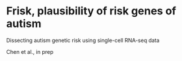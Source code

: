 # Frisk, plausibility of risk genes of autism
Dissecting autism genetic risk using single-cell RNA-seq data

Chen et al., in prep
